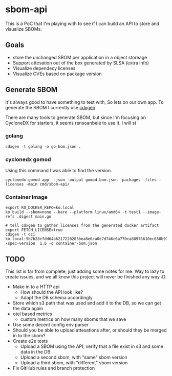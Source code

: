 # sbom-api

This is a PoC that I'm playing with to see if I can build an API to store and visualize SBOMs.

## Goals

- store the unchanged SBOM per application in a object storeage
- Support attesation out of the box generated by SLSA (extra info)
- Visualize dependecy licenses
- Visualize CVEs based on package version

## Generate SBOM

It's always good to have something to test with, So lets on our own app.
To generate the SBOM I currently use [cdxgen](https://github.com/CycloneDX/cdxgen)

There are many tools to generate SBOM, but since I'm focusing on CycloneDX for starters, it seems rensoanbele to use it.
I will st

### golang

```shell
cdxgen -t golang -o go-bom.json .
```

### cyclonedx gomod

Using this command I was able to find the version.

```shell
cyclonedx-gomod app  -json -output gomod.bom.json -packages -files -licenses -main cmd/sbom-api/
```

### Container image

```shell
export KO_DOCKER_REPO=ko.local
ko build --sbom=none --bare --platform linux/amd64 -t test1 --image-refs .digest main.go

# tell cdxgen to gather licenses from the generated docker artifact
export FETCH_LICENSE=true
cdxgen -t oci ko.local:5b7b28cfdd64a6217228283bea8e6ca0e7d746c6a770ca88976610ec650b97be -spec-version  1.6 -o container-bom.json
```

## TODO

This list is far from complete, just adding some notes for me.
Way to lazy to create issues, and we all know this project will never be finished any way :D.

- Make in to a HTTP api
  - How should the API look like?
  - Adapt the DB schema accordingly
- Store which s3 path that was used and add it to the DB, so we can get the data again
- otel based metrics
  - custom metrics on how many sboms that we save
- Use some decent config env parser
- Should you be able to upload attesations after, or should they be merged in to the sbom?
- Create e2e tests
  - Upload a SBOM using the API, verify that a file exist in s3 and some data in the DB
  - Upload a second sbom, with "same" sbom version
  - Upload a third sbom, with "different" sbom version
- Fix GitHub rules and branch protection
